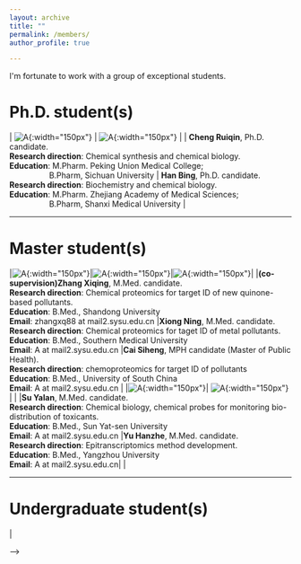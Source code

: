 ```yaml
---
layout: archive
title: ""
permalink: /members/
author_profile: true

---
```

<p class="text-center">
I'm fortunate to work with a group of exceptional students.
</p>

Ph.D. student(s)
======
<style>
table {
    border-collapse: collapse;
    border:none;
}
td, th {
    border: none;
}
table th:first-of-type {
    width: 8cm;
}
table th:first-of-type(2) {
    width: 8cm;
}
table th:first-of-type(3) {
    width: 8cm;
}
</style>
    
| ![A](/images/CRQ.jpg){:width="150px"} | ![A](/images/HB.jpg){:width="150px"}  | 
| <b>Cheng Ruiqin</b>, Ph.D. candidate.  <br> <b>Research direction</b>: Chemical synthesis and chemical biology. <br> <b>Education</b>: M.Pharm. Peking Union Medical College; <br>$~~~~~~~~~~~~~~~~~$ B.Pharm, Sichuan University  | <b>Han Bing</b>, Ph.D. candidate.  <br> <b>Research direction</b>: Biochemistry and chemical biology. <br> <b>Education</b>: M.Pharm. Zhejiang Academy of Medical Sciences; <br>$~~~~~~~~~~~~~~~~~$ B.Pharm, Shanxi Medical University  |    

---

Master student(s)
======

|![A](/images/ZXQ.jpg){:width="150px"}|![A](/images/XN.jpg){:width="150px"}|![A](/images/CSH.jpg){:width="150px"}|
|<b>(co-supervision)Zhang Xiqing</b>, M.Med. candidate.  <br> <b>Research direction</b>: Chemical proteomics for target ID of new quinone-based pollutants. <br> <b>Education</b>: B.Med., Shandong University<br> <b>Email</b>: zhangxq88 at mail2.sysu.edu.cn |<b>Xiong Ning</b>, M.Med. candidate.  <br> <b>Research direction</b>: Chemical proteomics for taget ID of metal pollutants. <br> <b>Education</b>: B.Med., Southern Medical University<br> <b>Email</b>: A at mail2.sysu.edu.cn |<b>Cai Siheng</b>, MPH candidate (Master of Public Health).  <br> <b>Research direction</b>: chemoproteomics for target ID of pollutants <br> <b>Education</b>: B.Med., University of South China<br> <b>Email</b>: A at mail2.sysu.edu.cn  |
|![A](/images/SYL.jpg){:width="150px"}| ![A](/images/YHZ.jpg){:width="150px"} | |
|<b>Su Yalan</b>,  M.Med. candidate.  <br> <b>Research direction</b>: Chemical biology, chemical probes for monitoring bio-distribution of toxicants. <br> <b>Education</b>: B.Med., Sun Yat-sen University<br> <b>Email</b>: A at mail2.sysu.edu.cn |<b>Yu Hanzhe</b>,  M.Med. candidate.  <br> <b>Research direction</b>: Epitranscriptomics method development. <br> <b>Education</b>: B.Med., Yangzhou University<br> <b>Email</b>: A at mail2.sysu.edu.cn|  | 


---
    
Undergraduate student(s)
======


<!--
Alumni
======

|![A](/images/SYL.jpg){:width="150px"}| |
|<b>Su Yalan</b>, Undergraduate student.  <br> <b>Research direction</b>: Chemical biology. <br> <b>Email</b>: A at mail2.sysu.edu.cn |<!--<b>TBD</b> Undergraduate student.  <br> <b>Research direction</b>: Chemical biology. <br> <b>Email</b>: A at mail2.sysu.edu.cn-->|
-->

<!--
| a | b | d |
|---|---|---|
| 1 | name<img width=200/>| <img width=100/>3 |
  
-->

<!--
<table>
    <tr>
        <td>This is <img width=200/></td>
        <td><div style="width:100px;color:#f00;font-weight:normal;font-style:italic;">字段1</div></td>
    </tr>
</table>
-->


<!-- ![THU](/images/THU.png){: .align-left width="200px"}   你看不到我看不到我 -->
<!-- * 2009-2013年，B.S. in Chemistry, Nankai University, 2009-2013 你看不到我看不到我 -->
<!-- # ![NKU](/images/NKU.png){: .align-right width="200px"}    你看不到我看不到我 -->






